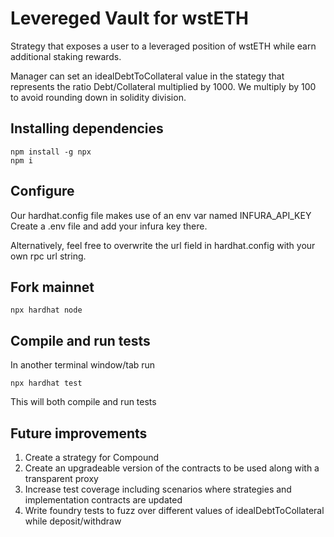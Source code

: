 # Levereged Vault for wstETH

Strategy that exposes a user to a leveraged position of wstETH while earn additional staking rewards. 

Manager can set an idealDebtToCollateral value in the stategy that represents the ratio Debt/Collateral multiplied by 1000.
We multiply by 100 to avoid rounding down in solidity division. 

## Installing dependencies

```shell
npm install -g npx
npm i
```

## Configure 

Our hardhat.config file makes use of an env var named INFURA_API_KEY
Create a .env file and add your infura key there. 

Alternatively, feel free to overwrite the url field in hardhat.config with your own rpc url string.

## Fork mainnet

```shell
npx hardhat node
```


## Compile and run tests

In another terminal window/tab run

```shell
npx hardhat test
```

This will both compile and run tests

## Future improvements
1) Create a strategy for Compound 
2) Create an upgradeable version of the contracts to be used along with a transparent proxy
3) Increase test coverage including scenarios where strategies and implementation contracts are updated
4) Write foundry tests to fuzz over different values of idealDebtToCollateral while deposit/withdraw
